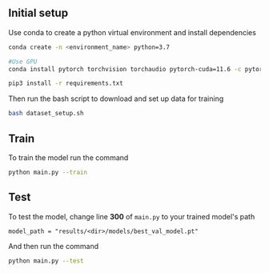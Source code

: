 ## Initial setup

Use conda to create a python virtual environment and install dependencies

```bash
conda create -n <environment_name> python=3.7

#Use GPU
conda install pytorch torchvision torchaudio pytorch-cuda=11.6 -c pytorch -c nvidia

pip3 install -r requirements.txt
```

Then run the bash script to download and set up data for training

```bash
bash dataset_setup.sh
```

## Train

To train the model run the command

```bash
python main.py --train
```

## Test

To test the model, change line **300** of `main.py` to your trained model's path

```
model_path = "results/<dir>/models/best_val_model.pt"
```

And then run the command

```bash
python main.py --test
```
